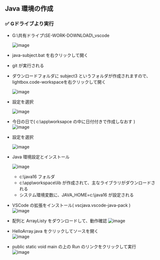 ## Java 環境の作成

### ✅ Gドライブより実行
- G:\共有ドライブ\SE-WORK-DOWNLOAD\\_vscode

  ![image](https://github.com/winofsql/subject-230510/assets/1501327/7d8be688-06f3-4f48-9efa-9c5c783bddae)

- java-subject.bat を右クリックして開く 
- git が実行される
- ダウンロードフォルダに subject3 というフォルダが作成されますので、lightbox.code-workspaceを右クリックして開く

  ![image](https://github.com/winofsql/subject-230510/assets/1501327/b9f1ac02-c80b-47ca-9ca0-6211dc9adcc2)
  
- 設定を選択
  
  ![image](https://github.com/winofsql/subject-230510/assets/1501327/8d9dfc90-756b-4bb6-8302-a88bc6fd5a82)
  

- 今日の日で( c:\app\worksapce の中に日付付きで作成しなおす )\
  ![image](https://github.com/winofsql/subject-230510/assets/1501327/62575582-a438-4236-9d8e-df5633d97955)
- 設定を選択

  ![image](https://github.com/winofsql/subject-230510/assets/1501327/8d9dfc90-756b-4bb6-8302-a88bc6fd5a82)

- Java 環境設定とインストール

  ![image](https://github.com/winofsql/subject-230510/assets/1501327/9cb16342-ccad-48bd-82e7-f8b88dffdcf0)
  
  - c:\java16 フォルダ
  - c:\app\workspace\lib が作成されて、主なライブラリがダウンロードされる
  - システム環境変数に、JAVA_HOME=c:\java16 が設定される
- VSCode の拡張をインストール( vscjava.vscode-java-pack )\
  ![image](https://github.com/winofsql/subject-230510/assets/1501327/12d53bce-3b18-4c5a-be8d-f93b1241b3ad)
- 配列と ArrayListy をダウンロードして、動作確認
  ![image](https://github.com/winofsql/subject-230510/assets/1501327/f111df90-bde5-4686-9754-860954b0f710)
- HelloArray.java をクリックしてソースを開く\
  ![image](https://github.com/winofsql/subject-230510/assets/1501327/42a06abd-cb01-44d4-a8a8-6827ea116561)
- public static void main の上の Run のリンクをクリックして実行\
  ![image](https://github.com/winofsql/subject-230510/assets/1501327/3f3c2b42-6033-4749-b427-76d688ece23e)


